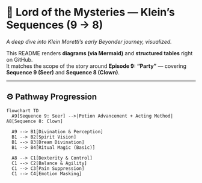 # 🌌 Lord of the Mysteries — Klein’s Sequences (9 → 8)

*A deep dive into Klein Moretti’s early Beyonder journey, visualized.*

This README renders **diagrams (via Mermaid)** and **structured tables** right on GitHub.  
It matches the scope of the story around **Episode 9: “Party”** — covering **Sequence 9 (Seer)** and **Sequence 8 (Clown)**.

---

## ⚙️ Pathway Progression

```mermaid
flowchart TD
  A9[Sequence 9: Seer] -->|Potion Advancement + Acting Method| A8[Sequence 8: Clown]

  A9 --> B1[Divination & Perception]
  B1 --> B2[Spirit Vision]
  B1 --> B3[Dream Divination]
  B1 --> B4[Ritual Magic (Basic)]

  A8 --> C1[Dexterity & Control]
  C1 --> C2[Balance & Agility]
  C1 --> C3[Pain Suppression]
  C1 --> C4[Emotion Masking]
```
